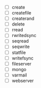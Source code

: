 - [ ] create
- [ ] createfile
- [ ] createrand
- [ ] delete
- [ ] rread
- [ ] rwritedsync
- [ ] seqread
- [ ] seqwrite
- [ ] statfile
- [ ] writefsync
- [ ] fileserver
- [ ] mongo
- [ ] varmail
- [ ] webserver